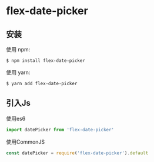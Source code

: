 # flex-date-picker


## 安装

使用 npm:

```shell
$ npm install flex-date-picker
```

使用 yarn:
```shell
$ yarn add flex-date-picker
```

## 引入Js

使用es6
```js
import datePicker from 'flex-date-picker'
```
使用CommonJS 

```js
const datePicker = require('flex-date-picker').default
```









